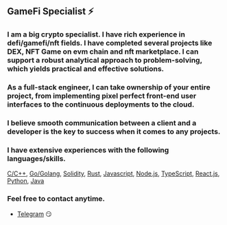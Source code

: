 
## GameFi Specialist ⚡

### I am a big crypto specialist. I have rich experience in defi/gamefi/nft fields. I have completed several projects like DEX, NFT Game on evm chain and nft marketplace. I can support a robust analytical approach to problem-solving, which yields practical and effective solutions.

### As a full-stack engineer, I can take ownership of your entire project, from implementing pixel perfect front-end user interfaces to the continuous deployments to the cloud. 

### I believe smooth communication between a client and a developer is the key to success when it comes to any projects.

### I have extensive experiences with the following languages/skills.
[C/C++](https://www.cplusplus.com/), [Go/Golang](https://golang.org/), [Solidity](http://solidityproject.com/), [Rust](https://www.rust-lang.org/), [Javascript](https://www.javascript.com/), [Node.js](https://nodejs.org/), [TypeScript](https://www.typescriptlang.org/), [React.js](https://reactjs.org/), [Python](https://www.python.org/), [Java](https://www.java.com/)


### Feel free to contact anytime. 


- [Telegram](https://t.me/agelessZeal) :smirk:


 <!-- ![AgelessZeal's github stats](https://github-readme-stats.vercel.app/api?username=agelessZeal&show_icons=true&theme=radical) 
 ![AgelessZeal's github stats](https://github-readme-stats.vercel.app/api/top-langs/?username=agelessZeal&show_icons=true&theme=radical) 
-->

<!--
**agelessZeal/agelessZeal** is a ✨ _special_ ✨ repository because its `README.md` (this file) appears on your GitHub profile.

Here are some ideas to get you started:

- 🔭 I’m currently working on ...
- 🌱 I’m currently learning ...
- 👯 I’m looking to collaborate on ...
- 🤔 I’m looking for help with ...
- 💬 Ask me about ...
- 📫 How to reach me: ...
- 😄 Pronouns: ...
- ⚡ Fun fact: ...
-->
